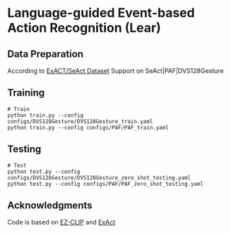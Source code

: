 # Language-guided Event-based Action Recognition (Lear)
## Data Preparation
According to [ExACT/SeAct Dataset](https://github.com/jiazhou-garland/ExACT?tab=readme-ov-file#seact-dataset)
Support on SeAct|PAF|DVS128Gesture

## Training
```
# Train
python train.py --config configs/DVS128Gesture/DVS128Gesture_train.yaml
python train.py --config configs/PAF/PAF_train.yaml

```

## Testing
```
# Test 
python test.py --config configs/DVS128Gesture/DVS128Gesture_zero_shot_testing.yaml
python test.py --config configs/PAF/PAF_zero_shot_testing.yaml

```
## Acknowledgments
Code is based on [EZ-CLIP](https://github.com/Shahzadnit/EZ-CLIP) and [ExAct](https://github.com/jiazhou-garland/ExACT)
